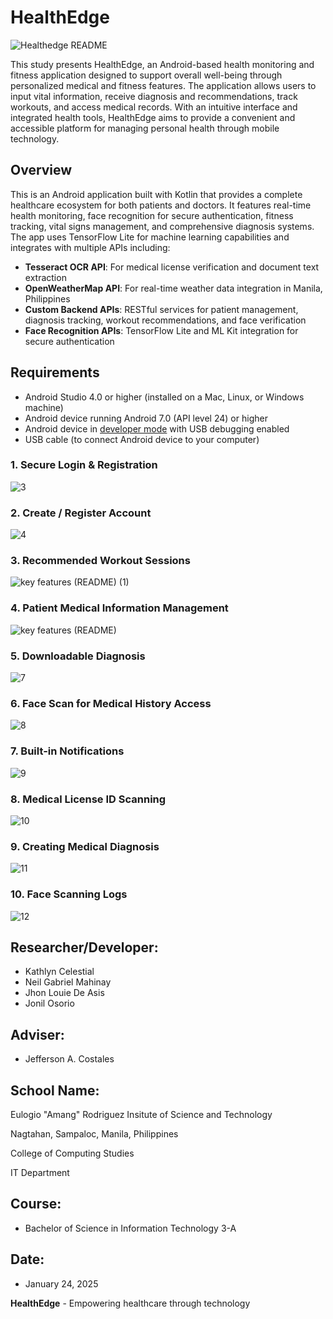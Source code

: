 # HealthEdge
![Healthedge README](https://github.com/user-attachments/assets/eec7d10f-4ddb-4499-a7db-66be695160b0)


This study presents HealthEdge, an Android-based health monitoring and fitness application designed to support overall well-being through personalized medical and fitness features. The application allows users to input vital information, receive diagnosis and recommendations, track workouts, and access medical records. With an intuitive interface and integrated health tools, HealthEdge aims to provide a convenient and accessible platform for managing personal health through mobile technology.

## Overview
This is an Android application built with Kotlin that provides a complete healthcare ecosystem for both patients and doctors. It features real-time health monitoring, face recognition for secure authentication, fitness tracking, vital signs management, and comprehensive diagnosis systems. The app uses TensorFlow Lite for machine learning capabilities and integrates with multiple APIs including:

- **Tesseract OCR API**: For medical license verification and document text extraction
- **OpenWeatherMap API**: For real-time weather data integration in Manila, Philippines
- **Custom Backend APIs**: RESTful services for patient management, diagnosis tracking, workout recommendations, and face verification
- **Face Recognition APIs**: TensorFlow Lite and ML Kit integration for secure authentication

## Requirements
*   Android Studio 4.0 or higher (installed on a Mac, Linux, or Windows machine)
*   Android device running Android 7.0 (API level 24) or higher
*   Android device in [developer mode](https://developer.android.com/studio/debug/dev-options) with USB debugging enabled
*   USB cable (to connect Android device to your computer)


### 1. Secure Login & Registration

![3](https://github.com/user-attachments/assets/9e9249db-fc71-4202-9a53-ba730a7fbc36)


### 2. Create / Register Account
![4](https://github.com/user-attachments/assets/af914689-2cb2-4d2a-9903-c871630e75f6)


### 3. Recommended Workout Sessions
![key features (README) (1)](https://github.com/user-attachments/assets/b89953e8-f551-403d-87e2-ea3255ca5397)



### 4. Patient Medical Information Management
![key features (README)](https://github.com/user-attachments/assets/09668b87-8cc9-444a-ad52-21fbfd11e1b9)



### 5. Downloadable Diagnosis
![7](https://github.com/user-attachments/assets/e56ff89d-c043-4627-bb92-1f948b77ba89)



### 6. Face Scan for Medical History Access
![8](https://github.com/user-attachments/assets/a86f7b80-3511-42d2-9e97-3e97c6ca9ad2)



### 7. Built-in Notifications
![9](https://github.com/user-attachments/assets/655eea2d-da05-4361-a90b-ed510e44a9e9)


### 8. Medical License ID Scanning
![10](https://github.com/user-attachments/assets/9349b3ec-eac2-4b51-8df7-58058d412f32)



### 9. Creating Medical Diagnosis
![11](https://github.com/user-attachments/assets/3f49ffe0-aa3f-445f-867d-0b722ac66602)



### 10. Face Scanning Logs
![12](https://github.com/user-attachments/assets/8458cfb8-1ade-41d5-b876-af2fed1a4dce)


## Researcher/Developer:
* Kathlyn Celestial
* Neil Gabriel Mahinay
* Jhon Louie De Asis
* Jonil Osorio

## Adviser: 
* Jefferson A. Costales

## School Name:
Eulogio "Amang" Rodriguez Insitute of Science and Technology

Nagtahan, Sampaloc, Manila, Philippines

College of Computing Studies

IT Department

## Course: 
* Bachelor of Science in Information Technology 3-A

## Date: 
* January 24, 2025



**HealthEdge** - Empowering healthcare through technology
